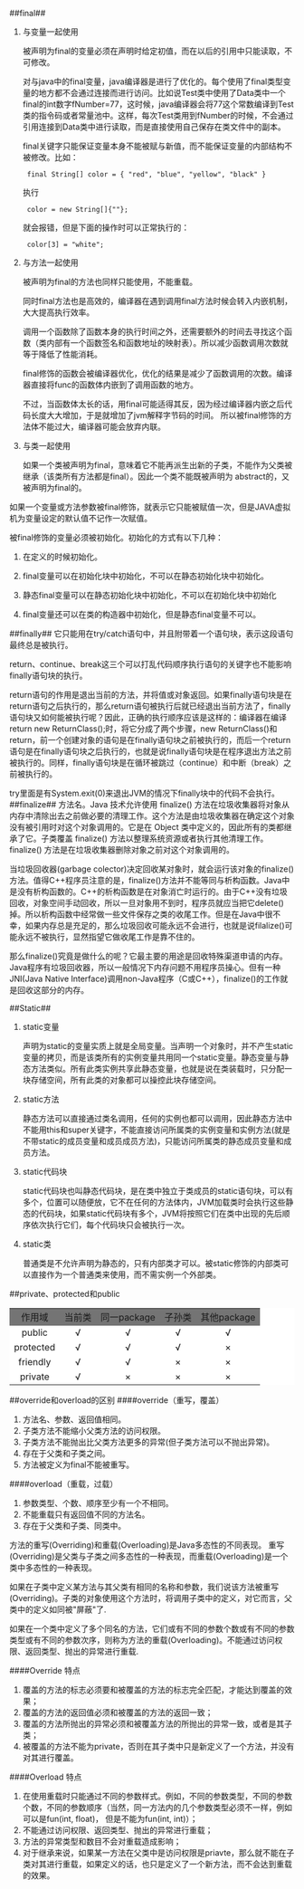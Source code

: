 ##final##
1. 与变量一起使用

	被声明为final的变量必须在声明时给定初值，而在以后的引用中只能读取，不可修改。

	对与java中的final变量，java编译器是进行了优化的。每个使用了final类型变量的地方都不会通过连接而进行访问。比如说Test类中使用了Data类中一个final的int数字fNumber=77，这时候，java编译器会将77这个常数编译到Test类的指令码或者常量池中。这样，每次Test类用到fNumber的时候，不会通过引用连接到Data类中进行读取，而是直接使用自己保存在类文件中的副本。

	final关键字只能保证变量本身不能被赋与新值，而不能保证变量的内部结构不被修改。比如：

		final String[] color = { "red", "blue", "yellow", "black" }
	执行
	
		color = new String[]{""};
	就会报错，但是下面的操作时可以正常执行的：

		color[3] = "white";
2. 与方法一起使用

	被声明为final的方法也同样只能使用，不能重载。

	同时final方法也是高效的，编译器在遇到调用final方法时候会转入内嵌机制，大大提高执行效率。 

	调用一个函数除了函数本身的执行时间之外，还需要额外的时间去寻找这个函数（类内部有一个函数签名和函数地址的映射表）。所以减少函数调用次数就等于降低了性能消耗。 

	final修饰的函数会被编译器优化，优化的结果是减少了函数调用的次数。编译器直接将func的函数体内嵌到了调用函数的地方。

	不过，当函数体太长的话，用final可能适得其反，因为经过编译器内嵌之后代码长度大大增加，于是就增加了jvm解释字节码的时间。 所以被final修饰的方法体不能过大，编译器可能会放弃内联。
3. 与类一起使用

	如果一个类被声明为final，意味着它不能再派生出新的子类，不能作为父类被继承（该类所有方法都是final）。因此一个类不能既被声明为 abstract的，又被声明为final的。

如果一个变量或方法参数被final修饰，就表示它只能被赋值一次，但是JAVA虚拟机为变量设定的默认值不记作一次赋值。

被final修饰的变量必须被初始化。初始化的方式有以下几种：

1. 在定义的时候初始化。  

2. final变量可以在初始化块中初始化，不可以在静态初始化块中初始化。  

3. 静态final变量可以在静态初始化块中初始化，不可以在初始化块中初始化

4. final变量还可以在类的构造器中初始化，但是静态final变量不可以。

##finally##
它只能用在try/catch语句中，并且附带着一个语句块，表示这段语句最终总是被执行。

return、continue、break这三个可以打乱代码顺序执行语句的关键字也不能影响finally语句块的执行。

return语句的作用是退出当前的方法，并将值或对象返回。如果finally语句块是在return语句之后执行的，那么return语句被执行后就已经退出当前方法了，finally语句块又如何能被执行呢？因此，正确的执行顺序应该是这样的：编译器在编译return new ReturnClass();时，将它分成了两个步骤，new ReturnClass()和return，前一个创建对象的语句是在finally语句块之前被执行的，而后一个return语句是在finally语句块之后执行的，也就是说finally语句块是在程序退出方法之前被执行的。同样，finally语句块是在循环被跳过（continue）和中断（break）之前被执行的。 

try里面是有System.exit(0)来退出JVM的情况下finally块中的代码不会执行。
##finalize##
方法名。Java 技术允许使用 finalize() 方法在垃圾收集器将对象从内存中清除出去之前做必要的清理工作。这个方法是由垃圾收集器在确定这个对象没有被引用时对这个对象调用的。它是在 Object 类中定义的，因此所有的类都继承了它。子类覆盖 finalize() 方法以整理系统资源或者执行其他清理工作。finalize() 方法是在垃圾收集器删除对象之前对这个对象调用的。

当垃圾回收器(garbage colector)决定回收某对象时，就会运行该对象的finalize()方法。值得C++程序员注意的是，finalize()方法并不能等同与析构函数。Java中是没有析构函数的。C++的析构函数是在对象消亡时运行的。由于C++没有垃圾回收，对象空间手动回收，所以一旦对象用不到时，程序员就应当把它delete()掉。所以析构函数中经常做一些文件保存之类的收尾工作。但是在Java中很不幸，如果内存总是充足的，那么垃圾回收可能永远不会进行，也就是说filalize()可能永远不被执行，显然指望它做收尾工作是靠不住的。

那么finalize()究竟是做什么的呢？它最主要的用途是回收特殊渠道申请的内存。Java程序有垃圾回收器，所以一般情况下内存问题不用程序员操心。但有一种JNI(Java Native Interface)调用non-Java程序（C或C++），finalize()的工作就是回收这部分的内存。

##Static##

1. static变量

	声明为static的变量实质上就是全局变量。当声明一个对象时，并不产生static变量的拷贝，而是该类所有的实例变量共用同一个static变量。静态变量与静态方法类似。所有此类实例共享此静态变量，也就是说在类装载时，只分配一块存储空间，所有此类的对象都可以操控此块存储空间。
2. static方法

	静态方法可以直接通过类名调用，任何的实例也都可以调用，因此静态方法中不能用this和super关键字，不能直接访问所属类的实例变量和实例方法(就是不带static的成员变量和成员成员方法)，只能访问所属类的静态成员变量和成员方法。
3. static代码块

	static代码块也叫静态代码块，是在类中独立于类成员的static语句块，可以有多个，位置可以随便放，它不在任何的方法体内，JVM加载类时会执行这些静态的代码块，如果static代码块有多个，JVM将按照它们在类中出现的先后顺序依次执行它们，每个代码块只会被执行一次。
4. static类

    普通类是不允许声明为静态的，只有内部类才可以。被static修饰的内部类可以直接作为一个普通类来使用，而不需实例一个外部类。

##private、protected和public
<table width="90%" bgcolor="#ffffff">
<tbody>
<tr align="center" bgcolor="#747474" valign="center">
<td height="25">作用域</td>
<td>当前类</td>
<td>同一package</td>
<td>子孙类</td>
<td>其他package</td></tr>
<tr align="center" valign="center">
<td align="center" height="25">public</td>
<td>√</td>
<td>√</td>
<td>√</td>
<td>√</td></tr>
<tr align="center" valign="center">
<td align="center" height="25">protected</td>
<td>√</td>
<td>√</td>
<td>√</td>
<td>×</td></tr>
<tr align="center" valign="center">
<td align="center" height="25">friendly</td>
<td>√</td>
<td>√</td>
<td>×</td>
<td>×</td></tr>
<tr align="center" valign="center">
<td align="center" height="25">private</td>
<td>√</td>
<td>×</td>
<td>×</td>
<td>×</td></tr></tbody>
</table>

##override和overload的区别
####override（重写，覆盖） 

1. 方法名、参数、返回值相同。
2. 子类方法不能缩小父类方法的访问权限。
3. 子类方法不能抛出比父类方法更多的异常(但子类方法可以不抛出异常)。
4. 存在于父类和子类之间。
5. 方法被定义为final不能被重写。 

####overload（重载，过载） 

1. 参数类型、个数、顺序至少有一个不相同。  
2. 不能重载只有返回值不同的方法名。
3. 存在于父类和子类、同类中。 

方法的重写(Overriding)和重载(Overloading)是Java多态性的不同表现。
重写(Overriding)是父类与子类之间多态性的一种表现，而重载(Overloading)是一个类中多态性的一种表现。

如果在子类中定义某方法与其父类有相同的名称和参数，我们说该方法被重写 (Overriding)。子类的对象使用这个方法时，将调用子类中的定义，对它而言，父类中的定义如同被"屏蔽"了. 

如果在一个类中定义了多个同名的方法，它们或有不同的参数个数或有不同的参数类型或有不同的参数次序，则称为方法的重载(Overloading)。不能通过访问权限、返回类型、抛出的异常进行重载. 

####Override 特点 
1. 覆盖的方法的标志必须要和被覆盖的方法的标志完全匹配，才能达到覆盖的效果；
2. 覆盖的方法的返回值必须和被覆盖的方法的返回一致；
3. 覆盖的方法所抛出的异常必须和被覆盖方法的所抛出的异常一致，或者是其子类；
4. 被覆盖的方法不能为private，否则在其子类中只是新定义了一个方法，并没有对其进行覆盖。 

####Overload 特点 
1. 在使用重载时只能通过不同的参数样式。例如，不同的参数类型，不同的参数个数，不同的参数顺序（当然，同一方法内的几个参数类型必须不一样，例如可以是fun(int, float)， 但是不能为fun(int, int)）；
2. 不能通过访问权限、返回类型、抛出的异常进行重载；
3. 方法的异常类型和数目不会对重载造成影响；
4. 对于继承来说，如果某一方法在父类中是访问权限是priavte，那么就不能在子类对其进行重载，如果定义的话，也只是定义了一个新方法，而不会达到重载的效果。
